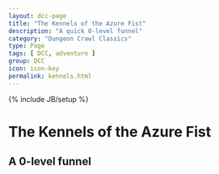 ```yaml
---
layout: dcc-page
title: "The Kennels of the Azure Fist"
description: "A quick 0-level funnel"
category: "Dungeon Crawl Classics"
type: Page
tags: [ DCC, adventure ]
group: DCC
icon: icon-key
permalink: kennels.html
---
```

{% include JB/setup %}

# The Kennels of the Azure Fist
## A 0-level funnel